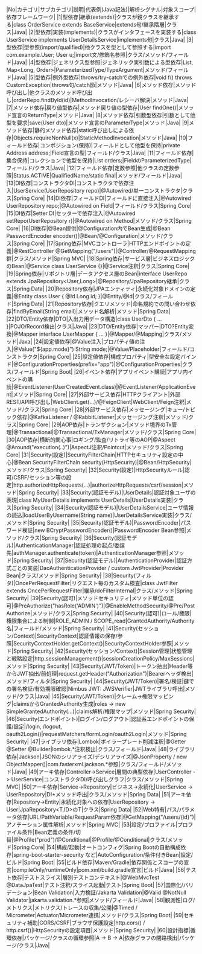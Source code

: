 |No|カテゴリ|サブカテゴリ|説明|代表例(Java記法)|解析シグナル|対象スコープ|依存フレームワーク|
|1|型依存|継承(extends)|クラスが親クラスを継承する|class OrderService extends BaseService|extends句/継承階層|クラス|Java|
|2|型依存|実装(implements)|クラスがインタフェースを実装する|class UserService implements UserDetailsService|implements句|クラス|Java|
|3|型依存|型参照(import/qualified)|他クラスを型として参照する|import com.example.User; User u;|import文/修飾名参照|クラス/メソッド/フィールド|Java|
|4|型依存|ジェネリクス型参照|ジェネリック実引数による型依存|List<User>, Map<Long, Order>|ParameterizedType/TypeArgument|メソッド/フィールド|Java|
|5|型依存|例外型依存|throws/try-catchでの例外依存|void f() throws CustomException|throws句/catch節|メソッド|Java|
|6|メソッド依存|メソッド呼び出し|他クラスのメソッド呼び出し|orderRepo.findById(id)|MethodInvocation/レシーバ解決|メソッド|Java|
|7|メソッド依存|戻り値型依存|メソッド戻り値の型依存|User findOne()|メソッド宣言のReturnType|メソッド|Java|
|8|メソッド依存|引数型依存|引数として他型を要求|save(User dto)|メソッド宣言のParameterType|メソッド|Java|
|9|メソッド依存|静的メソッド依存|static呼び出しによる依存|Objects.requireNonNull(x)|StaticMethodInvocation|メソッド|Java|
|10|フィールド依存|コンポジション(保持)|フィールドとして他型を保持|private Address address;|Field宣言の型|フィールド/クラス|Java|
|11|フィールド依存|集合保持|コレクションで他型を保持|List<Order> orders;|FieldのParameterizedType|フィールド/クラス|Java|
|12|フィールド依存|定数参照|他クラスの定数参照|Status.ACTIVE|QualifiedName/static final|メソッド/フィールド|Java|
|13|DI依存|コンストラクタDI|コンストラクタで依存注入|UserService(UserRepository repo)|@Autowired/単一コンストラクタ|クラス|Spring Core|
|14|DI依存|フィールドDI|フィールドに直接注入|@Autowired UserRepository repo;|@Autowired on Field|フィールド/クラス|Spring Core|
|15|DI依存|Setter DI|セッターで依存注入|@Autowired setRepo(UserRepository r)|@Autowired on Method|メソッド/クラス|Spring Core|
|16|DI依存|@Bean提供|@Configuration内でBean生成|@Bean PasswordEncoder encoder()|@Bean/@Configuration|メソッド/クラス|Spring Core|
|17|Spring依存|MVCコントローラ|HTTPエンドポイントの定義|@RestController @GetMapping("/users")|@Controller/@RequestMapping群|クラス/メソッド|Spring MVC|
|18|Spring依存|サービス層|ビジネスロジックのBean|@Service class UserService {}|@Service注釈|クラス|Spring Core|
|19|Spring依存|リポジトリ層|データアクセス層のBean|interface UserRepo extends JpaRepository<User,Long>|@Repository/JpaRepository継承|クラス|Spring Data|
|20|Repository依存|JPAエンティティ|永続化対象ドメインの定義|@Entity class User { @Id Long id; }|@Entity/@Id|クラス/フィールド|Spring Data|
|21|Repository依存|クエリメソッド|命名規約での問い合わせ依存|findByEmail(String email)|メソッド名解析|メソッド|Spring Data|
|22|DTO/Entity依存|DTO|入出力用データ構造|class UserDto { ... }|POJO/Record検出|クラス|Java|
|23|DTO/Entity依存|マッパー|DTO?Entity変換|@Mapper interface UserMapper { ... }|@Mapper/@Mapping|クラス/メソッド|Java|
|24|設定値依存|@Value注入|プロパティ値の注入|@Value("${app.mode}") String mode;|@Value/Placeholder|フィールド/コンストラクタ|Spring Core|
|25|設定値依存|構成プロパティ|型安全な設定バインド|@ConfigurationProperties(prefix="app")|@ConfigurationProperties|クラス/フィールド|Spring Boot|
|26|イベント依存|アプリイベント購読|アプリ内イベントの購読|@EventListener(UserCreatedEvent.class)|@EventListener/ApplicationEvent|メソッド|Spring Core|
|27|外部サービス依存|HTTPクライアント|外部REST/API呼び出し|WebClient.get(...)/@FeignClient|WebClient/Feign注釈|メソッド/クラス|Spring Core|
|28|外部サービス依存|メッセージング|キュー/トピック依存|@KafkaListener / @RabbitListener|メッセージング注釈|メソッド/クラス|Spring Core|
|29|AOP依存|トランザクション|メソッド境界のTx管理|@Transactional|@Transactional/TxManager|メソッド/クラス|Spring Core|
|30|AOP依存|横断的関心事|ロギング/監査/リトライ等のAOP|@Aspect @Around("execution(*..*)")|AspectJ注釈/Pointcut|メソッド/クラス|Spring Core|
|31|Security(設定)|SecurityFilterChain|HTTPセキュリティ設定の中心|@Bean SecurityFilterChain security(HttpSecurity)|@Bean/HttpSecurity|メソッド/クラス|Spring Security|
|32|Security(設定)|HttpSecurityルール|認可/CSRF/セッション等の設定|http.authorizeHttpRequests(...)|authorizeHttpRequests/csrf/session|メソッド|Spring Security|
|33|Security(認証モデル)|UserDetails|認証対象ユーザの表現|class MyUserDetails implements UserDetails|UserDetails実装|クラス|Spring Security|
|34|Security(認証モデル)|UserDetailsService|ユーザ情報の読込|loadUserByUsername(String name)|UserDetailsService実装|クラス/メソッド|Spring Security|
|35|Security(認証モデル)|PasswordEncoder|パスワード検証|new BCryptPasswordEncoder()|PasswordEncoder Bean参照|メソッド/クラス|Spring Security|
|36|Security(認証モデル)|AuthenticationManager|認証処理の起点/委譲先|authManager.authenticate(token)|AuthenticationManager参照|メソッド|Spring Security|
|37|Security(認証モデル)|AuthenticationProvider|認証方式ごとの実装|DaoAuthenticationProvider / custom JwtProvider|Provider Bean|クラス/メソッド|Spring Security|
|38|Security(フィルタ)|OncePerRequestFilter|リクエスト毎のカスタム検査|class JwtFilter extends OncePerRequestFilter|継承/doFilterInternal|クラス/メソッド|Spring Security|
|39|Security(認可)|メソッドセキュリティ|メソッド単位の認可|@PreAuthorize("hasRole('ADMIN')")|@EnableMethodSecurity/@Pre/PostAuthorize|メソッド/クラス|Spring Security|
|40|Security(認可)|ロール/権限|権限集合による制御|ROLE_ADMIN / SCOPE_read|GrantedAuthority/Authority名|フィールド/メソッド|Spring Security|
|41|Security(セッション/Context)|SecurityContext|認証情報の保存/参照|SecurityContextHolder.getContext()|SecurityContextHolder参照|メソッド|Spring Security|
|42|Security(セッション/Context)|Session管理|状態管理と戦略設定|http.sessionManagement()|sessionCreationPolicy/MaxSessions|メソッド|Spring Security|
|43|Security(JWT/Token)|トークン抽出|Header等からJWT抽出/前処理|request.getHeader("Authorization")|Bearerヘッダ検出|メソッド/フィルタ|Spring Security|
|44|Security(JWT/Token)|署名/検証|鍵での署名検証/有効期限確認|Nimbus JWT: JWSVerifier|JWTライブラリ呼出|メソッド/クラス|Java|
|45|Security(JWT/Token)|クレーム→権限マッピング|claimsからGrantedAuthority生成|roles -> new SimpleGrantedAuthority(...)|claims解析/権限マップ|メソッド|Spring Security|
|46|Security(エンドポイント)|ログイン/ログアウト|認証系エンドポイントの保護/設定|/login, /logout, oauth2Login()|requestMatchers/formLogin/oauth2Login|メソッド|Spring Security|
|47|ライブラリ依存|Lombok|ボイラープレート削減注釈|@Getter @Setter @Builder|lombok.*注釈検出|クラス/フィールド|Java|
|48|ライブラリ依存|Jackson|JSONのシリアライズ/デシリアライズ|@JsonProperty / new ObjectMapper()|com.fasterxml.jackson.*参照|クラス/フィールド/メソッド|Java|
|49|アーキ依存|Controller→Service|層間の典型依存|UserController -> UserService|コンストラクタDI/呼び出しグラフ|クラス/メソッド|Spring MVC|
|50|アーキ依存|Service→Repository|ビジネス→永続化|UserService -> UserRepository|DI+メソッド呼出|クラス/メソッド|Spring Data|
|51|アーキ依存|Repository→Entity|永続化対象への依存|UserRepository -> User|JpaRepository<T,ID>のT|クラス|Spring Data|
|52|Web特有|パス/パラメータ依存|URL/PathVariable/RequestParam依存|@GetMapping("/users/{id}")|アノテーション属性解析|メソッド|Spring MVC|
|53|設定/プロファイル|プロファイル条件|Bean定義の条件/切替|@Profile("prod")/@Conditional|@Profile/@Conditional|クラス/メソッド|Spring Core|
|54|構成/起動|オートコンフィグ|Spring Bootの自動構成依存|spring-boot-starter-security など|AutoConfiguration/条件付きBean|設定/ビルド|Spring Boot|
|55|ビルド依存|Maven/Gradle|依存関係とスコープの宣言|compileOnly/runtimeOnly|pom.xml/build.gradle宣言|ビルド|Java|
|56|テスト依存|テストスライス|層別テストコンテキスト|@WebMvcTest @DataJpaTest|テスト注釈/スライス起動|テスト|Spring Boot|
|57|国際化/バリデーション|Bean Validation|入力検証/Jakarta Validation|@Valid @NotNull Validator|jakarta.validation.*参照|メソッド/フィールド|Java|
|58|観測性|ログ/メトリクス|メトリクス/トレースの収集/公開|@Timed / Micrometer|Actuator/Micrometer連携|メソッド/クラス|Spring Boot|
|59|セキュリティ補助|CORS/CSRF|ブラウザ保護設定|http.cors() / http.csrf()|HttpSecurityの設定項目|メソッド|Spring Security|
|60|設計指標|循環依存|パッケージ/クラスの循環参照|A -> B -> A|依存グラフの閉路検出|パッケージ/クラス|Java|
